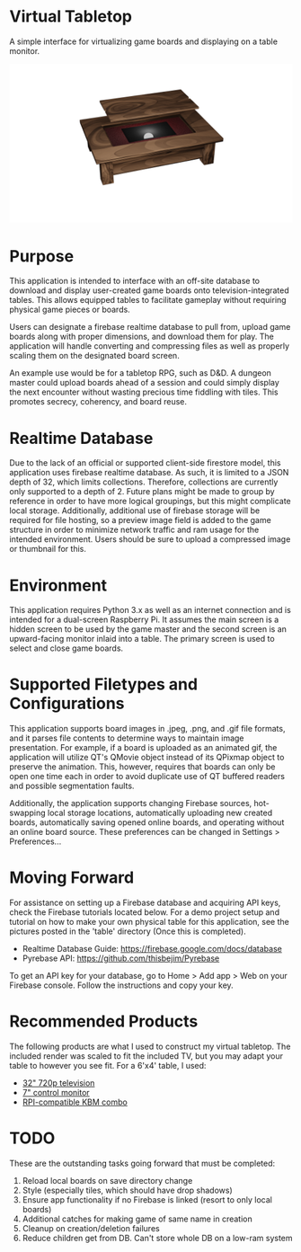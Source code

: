 # Virtual Tabletop
A simple interface for virtualizing game boards and displaying on a table monitor.

<img src="models/table.png?raw=true">

# Purpose
This application is intended to interface with an off-site database to download and display user-created game boards onto television-integrated tables. This allows equipped tables to facilitate gameplay without requiring physical game pieces or boards.

Users can designate a firebase realtime database to pull from, upload game boards along with proper dimensions, and download them for play. The application will handle converting and compressing files as well as properly scaling them on the designated board screen.

An example use would be for a tabletop RPG, such as D&D. A dungeon master could upload boards ahead of a session and could simply display the next encounter without wasting precious time fiddling with tiles. This promotes secrecy, coherency, and board reuse.

# Realtime Database
Due to the lack of an official or supported client-side firestore model, this application uses firebase realtime database. As such, it is limited to a JSON depth of 32, which limits collections. Therefore, collections are currently only supported to a depth of 2. Future plans might be made to group by reference in order to have more logical groupings, but this might complicate local storage. Additionally, additional use of firebase storage will be required for file hosting, so a preview image field is added to the game structure in order to minimize network traffic and ram usage for the intended environment. Users should be sure to upload a compressed image or thumbnail for this.

# Environment
This application requires Python 3.x as well as an internet connection and is intended for a dual-screen Raspberry Pi. It assumes the main screen is a hidden screen to be used by the game master and the second screen is an upward-facing monitor inlaid into a table. The primary screen is used to select and close game boards.

# Supported Filetypes and Configurations
This application supports board images in .jpeg, .png, and .gif file formats, and it parses file contents to determine ways to maintain image presentation. For example, if a board is uploaded as an animated gif, the application will utilize QT's QMovie object instead of its QPixmap object to preserve the animation. This, however, requires that boards can only be open one time each in order to avoid duplicate use of QT buffered readers and possible segmentation faults.

Additionally, the application supports changing Firebase sources, hot-swapping local storage locations, automatically uploading new created boards, automatically saving opened online boards, and operating without an online board source. These preferences can be changed in Settings > Preferences...

# Moving Forward
For assistance on setting up a Firebase database and acquiring API keys, check the Firebase tutorials located below. For a demo project setup and tutorial on how to make your own physical table for this application, see the pictures posted in the 'table' directory (Once this is completed).

* Realtime Database Guide: https://firebase.google.com/docs/database
* Pyrebase API: https://github.com/thisbejim/Pyrebase

To get an API key for your database, go to Home > Add app > Web on your Firebase console. Follow the instructions and copy your key.

# Recommended Products
The following products are what I used to construct my virtual tabletop. The included render was scaled to fit the included TV, but you may adapt your table to however you see fit. For a 6'x4' table, I used:

* [32" 720p television](https://www.bestbuy.com/site/insignia-32-class-led-720p-hdtv/6311202.p?skuId=6311202)
* [7" control monitor](https://www.amazon.com/Longruner-Raspberry-Display-1024x600-Protective/dp/B07S74MP36)
* [RPI-compatible KBM combo](https://www.amazon.com/Rii-K22-Multimedia-Rechargable-Raspberry/dp/B07KPVZ1Y4)

# TODO
These are the outstanding tasks going forward that must be completed:
1. Reload local boards on save directory change
2. Style (especially tiles, which should have drop shadows)
3. Ensure app functionality if no Firebase is linked (resort to only local boards)
4. Additional catches for making game of same name in creation
5. Cleanup on creation/deletion failures
6. Reduce children get from DB. Can't store whole DB on a low-ram system
